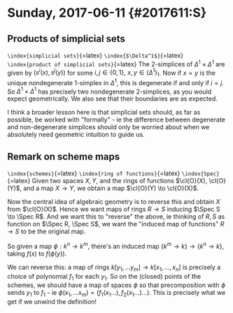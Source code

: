 Sunday, 2017-06-11 {#2017611:S}
==================

Products of simplicial sets
---------------------------

`\index{simplicial sets}`{=latex} `\index{$\Delta^1$}`{=latex}
`\index{product of simplicial sets}`{=latex} The 2-simplices of
$\Delta^1 \times \Delta^1$ are given by $(s^i(x), s^j(y))$ for some
$i,j \in \{0,1\},\ x,y\in (\Delta^1)_1$. Now if $x=y$ is the unique
nondegenerate $1$-simplex in $\Delta^1$, this is degenerate if and only
if $i=j$. So $\Delta^1 \times \Delta^1$ has precisely two nondegenerate
$2$-simplices, as you would expect geometrically. We also see that their
boundaries are as expected.

I think a broader lesson here is that simplicial sets should, as far as
possible, be worked with "formally" - ie the difference between
degenerate and non-degenerate simplices should only be worried about
when we absolutely need geometric intuition to guide us.

Remark on scheme maps
---------------------

`\index{schemes}`{=latex} `\index{ring of functions}`{=latex}
`\index{Spec}`{=latex} Given two spaces $X, Y$, and the rings of
functions $\cl{O}(X), \cl{O}(Y)$, and a map $X \to Y$, we obtain a map
$\cl{O}(Y) \to \cl{O}(X)$.

Now the central idea of algebraic geometry is to reverse this and obtain
$X$ from $\cl{O}(X)$. Hence we want maps of rings $R \to S$ inducing
$\Spec S \to \Spec R$. And we want this to "reverse" the above, ie
thinking of $R,S$ as function on $\Spec R, \Spec S$, we want the
"induced map of functions" $R \to S$ to be the original map.

So given a map $\phi: k^n \to k^m$, there's an induced map
$\{k^m \to k\} \to \{k^n \to k\}$, taking $f(x)$ to $f(\phi(y))$.

We can reverse this: a map of rings
$k[y_1,\dots y_m] \to k[x_1,\dots,x_n]$ is precisely a choice of
polynomial $f_1$ for each $y_1$. So on the (closed) points of the
schemes, we should have a map of spaces $\phi$ so that precomposition
with $\phi$ sends $y_1$ to $f_1$ - ie
$\phi(x_1,\dots x_m) = (f_1(x_1\dots ), f_2(x_1\dots)\dots)$. This is
precisely what we get if we unwind the definition!
